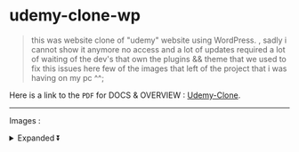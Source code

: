 # udemy-clone-wp
> this was website clone of "udemy" website using WordPress. , sadly i cannot show it anymore no access and a lot of updates required a lot of waiting of the dev's that own the plugins &amp;&amp; theme that we used to fix this issues here few of the images that left of the project that i was having on my pc ^^;

Here is a link to the `PDF` for DOCS & OVERVIEW : [Udemy-Clone](https://github.com/Maxwell999b/udemy-clone-wp/blob/main/pdf/udemy.pdf).

---

Images : 

<details>
  <summary>Expanded ⏬</summary>
  
##### #1 : 
<details>
  <summary>Show Images ▶</summary>
  
![Install-Required-Plugins-‹-Test-—-WordPress-1](https://github.com/Maxwell999b/udemy-clone-wp/assets/107813539/8e3bb4c0-2ca4-493a-9fa4-538555ba0f84)
![Manage-Themes-‹-Geeks-—-WordPress](https://github.com/Maxwell999b/udemy-clone-wp/assets/107813539/7f6c8b3e-5af7-4819-801c-16e2c7204473)
![One-Click-Demo-I-2](https://github.com/Maxwell999b/udemy-clone-wp/assets/107813539/482ef4e2-b374-4c6d-b3c3-39366dff5b0e)
![One-Click-Demo-Import-‹-Geeks-—-WordPress](https://github.com/Maxwell999b/udemy-clone-wp/assets/107813539/6afbd926-1dcb-4548-a50d-f5c1b9dc2474)
![One-Click-Demo-Import-‹-Geeks-—-WordPress-1](https://github.com/Maxwell999b/udemy-clone-wp/assets/107813539/d79ecbf4-df16-484b-83de-00d76c915d67)
![One-Click-Demo-Import-‹-Geeks-—-WordPress-2](https://github.com/Maxwell999b/udemy-clone-wp/assets/107813539/6e4636b2-b9e2-4d62-9867-87e29efca0cd)

</details>

##### #2 : 
<details>
  <summary>Show Images ▶</summary>
  
![dev-udemynew pantheonsite io_en_ (2)](https://github.com/Maxwell999b/udemy-clone-wp/assets/107813539/09d17aa8-5942-4289-99a5-0f7732e8397f)
![dev-udemynew pantheonsite io_en_(Nest Hub Max)](https://github.com/Maxwell999b/udemy-clone-wp/assets/107813539/db6065f8-95a5-4e37-89c0-7c18a05a86a6)

</details>

##### #3 : 
<details>
  <summary>Show Images ▶</summary>
  
![WhatsApp Image 2023-05-03 at 03 45 35](https://github.com/Maxwell999b/udemy-clone-wp/assets/107813539/cb18ba2a-484b-44d8-8ec9-da3fdef1b974)
![WhatsApp Image 2023-05-03 at 03 45 36](https://github.com/Maxwell999b/udemy-clone-wp/assets/107813539/266ddf66-dfaf-4e75-9653-af780e9661b4)
![WhatsApp Image 2023-05-03 at 03 45 362](https://github.com/Maxwell999b/udemy-clone-wp/assets/107813539/df8fcfe6-0a99-4cf4-b543-816abf7cc490)
![WhatsApp Image 2023-05-03 at 03 57 53](https://github.com/Maxwell999b/udemy-clone-wp/assets/107813539/c4a541f7-d8e7-4768-a1e5-b4f182dfda51)
![WhatsApp Image 2023-05-03 at 03 57 54](https://github.com/Maxwell999b/udemy-clone-wp/assets/107813539/c00c2759-0162-43dc-9f47-473062ae3694)
![WhatsApp Image 2023-05-03 at 03 57 55](https://github.com/Maxwell999b/udemy-clone-wp/assets/107813539/3ce3dfbe-af0d-4a4e-be00-cb8842af31ed)
![WhatsApp Image 2023-05-03 at 03 57 56](https://github.com/Maxwell999b/udemy-clone-wp/assets/107813539/ca153808-d5fd-4f80-a0c6-d70f2e0a74ca)
![WhatsApp Image 2023-05-03 at 03 57 542](https://github.com/Maxwell999b/udemy-clone-wp/assets/107813539/2331caf3-d941-4455-8174-a79f909a56e5)
![WhatsApp Image 2023-05-03 at 03 57 552](https://github.com/Maxwell999b/udemy-clone-wp/assets/107813539/62162fe7-cc1d-4f19-a417-d78a5ee2d798)

</details>

##### #4 :
<details>
  <summary>Show Images ▶</summary>
  
![1](https://github.com/Maxwell999b/udemy-clone-wp/assets/107813539/35d9562a-5b97-41b5-908d-98de3de64f2a)
![2](https://github.com/Maxwell999b/udemy-clone-wp/assets/107813539/a3d5194f-86a4-4589-a9d4-f29887ad3dd7)
![3](https://github.com/Maxwell999b/udemy-clone-wp/assets/107813539/ae248080-c735-450d-81dd-d7f8400d8b2c)
![4](https://github.com/Maxwell999b/udemy-clone-wp/assets/107813539/6846105e-0274-4474-a393-b9d5925c5563)
![5](https://github.com/Maxwell999b/udemy-clone-wp/assets/107813539/fdb081a9-f3f8-4fe8-9fbe-b8552e3975e2)
![6](https://github.com/Maxwell999b/udemy-clone-wp/assets/107813539/3db79928-c3ac-4541-9fd9-f24994bd784e)
![7](https://github.com/Maxwell999b/udemy-clone-wp/assets/107813539/2842a311-a3ba-446a-8eb9-0735ebd3dd94)
![8](https://github.com/Maxwell999b/udemy-clone-wp/assets/107813539/822adb6b-541e-47b0-9293-ff503d0f3ccf)
![9](https://github.com/Maxwell999b/udemy-clone-wp/assets/107813539/cebd547b-dbff-4977-919d-b50c87e7fb05)
![10](https://github.com/Maxwell999b/udemy-clone-wp/assets/107813539/8ff55ed4-ef86-4623-87d2-265e031bd348)
![11](https://github.com/Maxwell999b/udemy-clone-wp/assets/107813539/f66d6d56-d2c6-4e94-bd5c-73c43df0d7ab)
![12](https://github.com/Maxwell999b/udemy-clone-wp/assets/107813539/255a6b1f-7f26-4163-a01a-c2f82c7bef88)
![13](https://github.com/Maxwell999b/udemy-clone-wp/assets/107813539/7ef32d6d-0d63-4819-8412-c2b3f88f0e9e)

</details>

</details>










